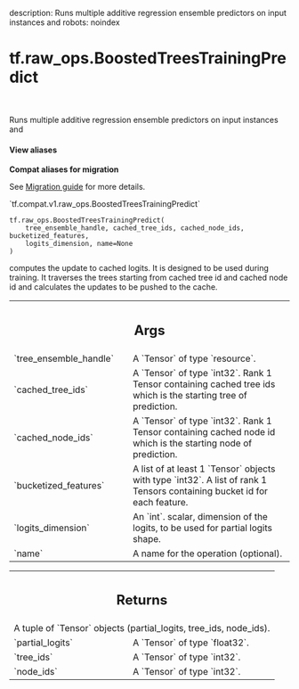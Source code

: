 description: Runs multiple additive regression ensemble predictors on input instances and
robots: noindex

# tf.raw_ops.BoostedTreesTrainingPredict

<!-- Insert buttons and diff -->

<table class="tfo-notebook-buttons tfo-api nocontent" align="left">

</table>



Runs multiple additive regression ensemble predictors on input instances and

<section class="expandable">
  <h4 class="showalways">View aliases</h4>
  <p>
<b>Compat aliases for migration</b>
<p>See
<a href="https://www.tensorflow.org/guide/migrate">Migration guide</a> for
more details.</p>
<p>`tf.compat.v1.raw_ops.BoostedTreesTrainingPredict`</p>
</p>
</section>

<pre class="devsite-click-to-copy prettyprint lang-py tfo-signature-link">
<code>tf.raw_ops.BoostedTreesTrainingPredict(
    tree_ensemble_handle, cached_tree_ids, cached_node_ids, bucketized_features,
    logits_dimension, name=None
)
</code></pre>



<!-- Placeholder for "Used in" -->

computes the update to cached logits. It is designed to be used during training.
It traverses the trees starting from cached tree id and cached node id and
calculates the updates to be pushed to the cache.

<!-- Tabular view -->
 <table class="responsive fixed orange">
<colgroup><col width="214px"><col></colgroup>
<tr><th colspan="2"><h2 class="add-link">Args</h2></th></tr>

<tr>
<td>
`tree_ensemble_handle`
</td>
<td>
A `Tensor` of type `resource`.
</td>
</tr><tr>
<td>
`cached_tree_ids`
</td>
<td>
A `Tensor` of type `int32`.
Rank 1 Tensor containing cached tree ids which is the starting
tree of prediction.
</td>
</tr><tr>
<td>
`cached_node_ids`
</td>
<td>
A `Tensor` of type `int32`.
Rank 1 Tensor containing cached node id which is the starting
node of prediction.
</td>
</tr><tr>
<td>
`bucketized_features`
</td>
<td>
A list of at least 1 `Tensor` objects with type `int32`.
A list of rank 1 Tensors containing bucket id for each
feature.
</td>
</tr><tr>
<td>
`logits_dimension`
</td>
<td>
An `int`.
scalar, dimension of the logits, to be used for partial logits
shape.
</td>
</tr><tr>
<td>
`name`
</td>
<td>
A name for the operation (optional).
</td>
</tr>
</table>



<!-- Tabular view -->
 <table class="responsive fixed orange">
<colgroup><col width="214px"><col></colgroup>
<tr><th colspan="2"><h2 class="add-link">Returns</h2></th></tr>
<tr class="alt">
<td colspan="2">
A tuple of `Tensor` objects (partial_logits, tree_ids, node_ids).
</td>
</tr>
<tr>
<td>
`partial_logits`
</td>
<td>
A `Tensor` of type `float32`.
</td>
</tr><tr>
<td>
`tree_ids`
</td>
<td>
A `Tensor` of type `int32`.
</td>
</tr><tr>
<td>
`node_ids`
</td>
<td>
A `Tensor` of type `int32`.
</td>
</tr>
</table>

